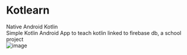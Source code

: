 # Kotlearn
Native Android Kotlin  
Simple Kotlin Android App to teach kotlin linked to firebase db, a school project  
![image](https://user-images.githubusercontent.com/23114942/112512865-bb4b8480-8dce-11eb-958e-23d55227ff70.png)
